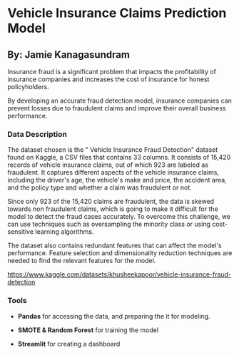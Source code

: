 # Vehicle Insurance Claims Prediction Model

## By: Jamie Kanagasundram ##

Insurance fraud is a significant problem that impacts the profitability of insurance companies and increases the cost of insurance for honest policyholders.

By developing an accurate fraud detection model, insurance companies can prevent losses due to fraudulent claims and improve their overall business performance.



### Data Description ###



The dataset chosen is the " Vehicle Insurance Fraud Detection" dataset found on Kaggle, a CSV files that contains 33 columns. It consists of 15,420 records of vehicle insurance claims, out of which 923 are labeled as fraudulent. It captures different aspects of the vehicle insurance claims, including the driver's age, the vehicle's make and price, the accident area, and the policy type and whether a claim was fraudulent or not.

Since only 923 of the 15,420 claims are fraudulent, the data is skewed towards non fraudulent claims, which is going to make it difficult for the model to detect the fraud cases accurately. To overcome this challenge, we can use techniques such as oversampling the minority class or using cost-sensitive learning algorithms.

The dataset also contains redundant features that can affect the model's performance. Feature selection and dimensionality reduction techniques are needed to find the relevant features for the model.

https://www.kaggle.com/datasets/khusheekapoor/vehicle-insurance-fraud-detection



### Tools ###

- **Pandas** for accessing the data, and preparing the it for modeling.

- **SMOTE & Random Forest** for training the model

- **Streamlit** for creating a dashboard
